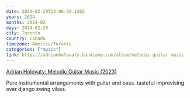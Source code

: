 ```yaml
---
date: 2024-02-20T23:06:59.146Z
years: 2024
months: 2024-02
days: 2024-02-20
city: Toronto
country: Canada
timezone: America/Toronto
categories: ["music"]
link: https://adrianholovaty.bandcamp.com/album/melodic-guitar-music
---
```

[Adrian Holovaty: Melodic Guitar Music (2023)](https://adrianholovaty.bandcamp.com/album/melodic-guitar-music)

Pure instrumental arrangements with guitar and bass. tasteful improvising over django swing vibes.
